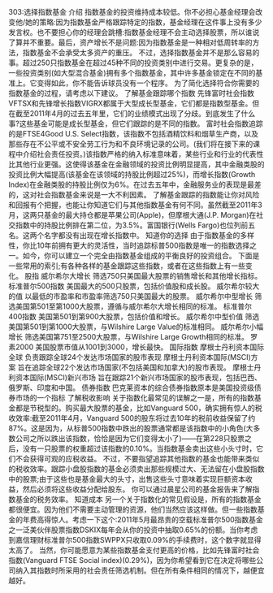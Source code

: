 303:选择指数基金
介绍
指数基金的投资维持成本较低。你不必担心基金经理会改变他/她的策略:因为指数基金严格跟踪特定的指数，基金经理在这件事上没有多少发言权。也不要担心你的经理会跳槽:指数基金经理不会主动选择股票，所以谁说了算并不重要。最后，资产增长不是问题:因为指数基金是一种相对低周转率的方法，指数基金不会承受太多资产的重压。
不过，选择指数基金并不是那么容易的事。超过250只指数基金在超过45种不同的投资类别中进行交易。更复杂的是，一些投资类别(如大型混合基金)拥有多个指数基金，其中许多基金锁定在不同的基准上。它变得如此，你不能告诉球员没有一个程序。
为了简化选择符合你需要的指数基金的过程，请考虑以下建议。
了解基金跟踪哪个指数
先锋富时社会指数VFTSX和先锋增长指数VIGRX都属于大型成长型基金，它们都是指数型基金。但在截至2011年4月的过去五年里，它们的业绩模式出现了分歧。到底发生了什么事?这些基金可能是成长型基金，但它们跟踪的是不同的指数。
富时社会指数追踪的是FTSE4Good U.S. Select指数，该指数不包括酒精饮料和烟草生产商，以及那些存在不公平或不安全劳工行为和不良环境记录的公司。(我们将在接下来的课程中介绍社会责任投资。)该指数严格的纳入标准意味着，某些行业和行业的代表性比其他行业更强。这使得该基金在金融领域的投资比例明显提高，其中金融类股的投资比例大幅提高(该基金在该领域的持股比例超过25%)，而增长指数(Growth Index)在金融类股的持股比例仅为6%。在过去五年中，金融服务业的表现是最差的，这对社会指数基金来说是一大不利因素。
了解基金跟踪的指数能让你对风险和回报有个把握，也能让你知道它们与其他指数基金有何不同。虽然截至2011年3月，这两只基金的最大持仓都是苹果公司(Apple)，但摩根大通(J.P. Morgan)在社交指数中的持股比例排在第二位，为3.5%。富国银行(Wells Fargo)也位列前五名。这两个名字都没有出现在增长指数中。
知道你的选择
由于指数基金的多样性，你比10年前拥有更大的灵活性，当时追踪标普500指数是唯一的指数选择之一。如今，你可以建立一个完全由指数基金组成的平衡良好的投资组合。
下面是一些常用的索引;有各种各样的基金跟踪这些指数，或者在这些指数上有一些变化。
股指
威尔希尔大增长
筛选750只美国最大股票的销售增长和其他增长指标。
标准普尔500指数
美国最大的500只股票，包括价值股和成长股。
威尔希尔较大的值
以最低的市盈率和市盈率筛选750只美国最大的股票。
威尔希尔中型增长
筛选美国第501至第1000大股票，遵循与威尔希尔大增长相同的标准。
标准普尔400指数
美国第501到第900大股票，包括价值和增长。
威尔希尔中型价值
筛选美国第501到第1000大股票，与Wilshire Large Value的标准相同。
威尔希尔小幅增长
筛选美国第751至2500大股票，与Wilshire Large Growth相同的标准。
罗素2000
美国股票市值从1001到3000，增长最快。
国际指数
摩根士丹利资本国际全球
负责跟踪全球24个发达市场国家的股市表现
摩根士丹利资本国际(MSCI)方案
旨在追踪全球22个发达市场国家(不包括美国和加拿大)的股市表现。
摩根士丹利资本国际(MSCI)新兴市场
旨在跟踪21个新兴市场国家的股市表现，包括巴西、俄罗斯、印度和中国。
债券指数
巴克莱资本的综合债券指数原本是美国投资级债券市场的一个指标
了解税收影响
关于指数化最常见的误解之一是，所有的指数基金都是节税型的。购买最大股票的基金，比如Vanguard 500，确实拥有惊人的税收效率:截至2011年4月，Vanguard 500的股东将过去10年的税前收益保留了约87%。这是因为，从标普500指数中跌出的股票通常都是该指数中的小角色(大多数公司之所以跌出该指数，恰恰是因为它们变得太小了)——在第228只股票之后，没有一只股票的权重超过该指数的0.10%。当指数基金卖出这些小头寸时，它们不会获得可观的应税收益。
不过，不要指望追踪其他指数的基金也能带来类似的税收效率。跟踪小盘股指数的基金必须卖出那些规模过大、无法留在小盘股指数中的股票;由于这些也是基金最大的头寸，出售这些头寸意味着实现巨额资本收益，然后必须将这些收益分配给股东。
你可以通过晨星公司的基金报告来了解指数基金的税务效率。
知道成本
另一个关于指数化的常见假设是，所有的指数基金都很便宜。因为他们不需要主动管理的资源，他们当然应该这样做。但一些指数基金的年费高得惊人。考虑一下这个:2011年5月最昂贵的空载标准普尔500指数基金之一泛美伙伴股票指数DSKIX每年会从你的投资中抽取0.65%的份额。当你考虑到嘉信理财标准普尔500指数SWPPX只收取0.09%的手续费时，这个数字就显得太高了。
当然，你可能愿意为某些指数基金支付更高的价格，比如先锋富时社会指数(Vanguard FTSE Social index)(0.29%)，因为你希望看到它在决定将哪些公司纳入其指数时所采用的社会责任筛选机制。但在所有条件相同的情况下，越便宜越好。
